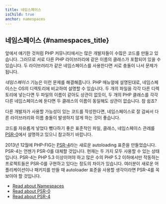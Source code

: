 ```yaml
---
title: 네임스페이스
isChild: true
anchor: namespaces
---
```


## 네임스페이스 {#namespaces_title}

앞에서 얘기한 것처럼 PHP 커뮤니티에서는 많은 개발자들이 수많은 코드를 만들고 있습니다. 그러므로 서로 다른 PHP 라이브러리에 같은 이름의
클래스가 포함되어 있을 수 있습니다. 두 라이브러리가 같은 네임스페이스를 사용한다면 서로 충돌이 나서 문제가 됩니다.

_네임스페이스_ 기능은 이런 문제를 해결해줍니다. PHP 매뉴얼에 설명된대로, 네임스페이스는 OS의 디렉토리에 비교하여 설명할 수 있습니다.
두 개의 파일을 각각 다른 디렉토리에 넣는다면 두 파일의 이름이 같아도 상관이 없듯이, 두 개의 PHP 클래스를 각각 다른 네임스페이스에 둔다면
두 클래스의 이름이 동일해도 상관이 없습니다. 참 쉽죠?

다른 개발자가 사용할 가능성이 있는 코드를 작성한다면, 네임스페이스로 잘 감싸서 다른 라이브러리와 이름 충돌이 발생하지 않게
하는 것이 좋습니다.

코드를 자유롭게 넣었다 뺐다하기 좋은 표준적인 파일, 클래스, 네임스페이스 관례를 [PSR-0][psr0]에서 설명하고 있으니 참고하기 바랍니다.

2013년 12월에 PHP-FIG는 [PSR-4][psr4]라는 새로운 autoloading 표준을 만들었습니다. PSR-4는 언젠가 PSR-0를 대체할 것입니다.
현재는 두 가지 모두 사용할 수 있는 상태입니다. PSR-4는 PHP 5.3 이상이어야 하고 많은 수의 PHP 5.2 이하에서만 작동하는 프로젝트들은 
PSR-0를 구현하고 있다는 정도의 차이가 있습니다. 여러분이 새로운 어플리케이션이나 패키지를 만들 때 autoloader 표준을 사용할 생각이라면
PSR-4를 꼭 보아야 할 것입니다.

* [Read about Namespaces][namespaces]
* [Read about PSR-0][psr0]
* [Read about PSR-4][psr4]

[namespaces]: http://php.net/manual/en/language.namespaces.php
[psr0]: https://github.com/php-fig/fig-standards/blob/master/accepted/PSR-0.md
[psr4]: https://github.com/php-fig/fig-standards/blob/master/accepted/PSR-4-autoloader.md
